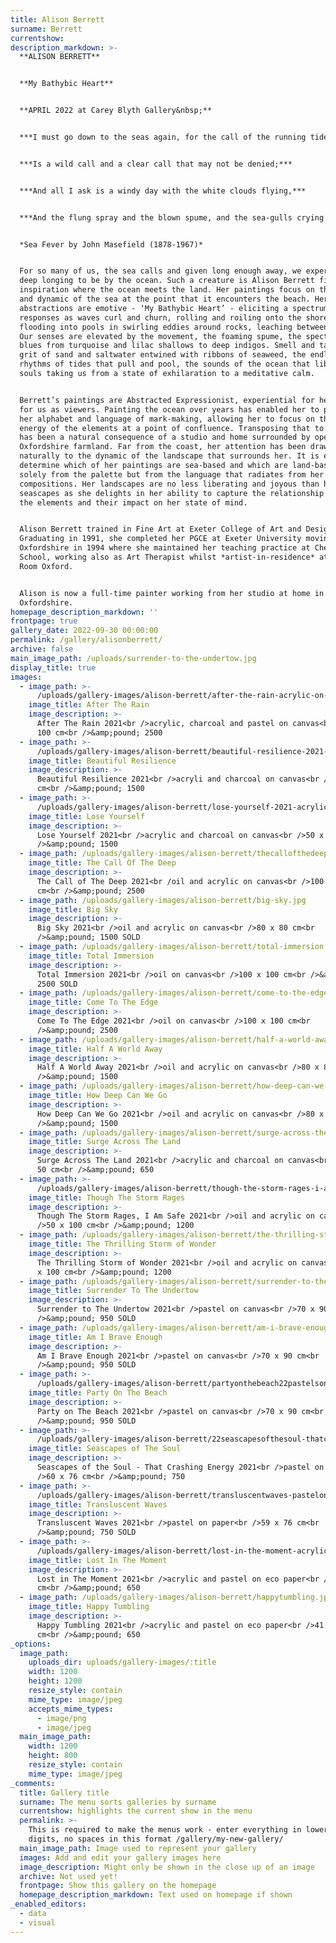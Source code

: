 ```yaml
---
title: Alison Berrett
surname: Berrett
currentshow:
description_markdown: >-
  **ALISON BERRETT**


  **My Bathybic Heart**


  **APRIL 2022 at Carey Blyth Gallery&nbsp;**


  ***I must go down to the seas again, for the call of the running tide***


  ***Is a wild call and a clear call that may not be denied;***


  ***And all I ask is a windy day with the white clouds flying,***


  ***And the flung spray and the blown spume, and the sea-gulls crying.***


  *Sea Fever by John Masefield (1878-1967)*


  For so many of us, the sea calls and given long enough away, we experience a
  deep longing to be by the ocean. Such a creature is Alison Berrett finding
  inspiration where the ocean meets the land. Her paintings focus on the energy
  and dynamic of the sea at the point that it encounters the beach. Her seascape
  abstractions are emotive - ‘My Bathybic Heart’ - eliciting a spectrum of
  responses as waves curl and churn, rolling and roiling onto the shoreline,
  flooding into pools in swirling eddies around rocks, leaching between pebbles.
  Our senses are elevated by the movement, the foaming spume, the spectrum of
  blues from turquoise and lilac shallows to deep indigos. Smell and taste, the
  grit of sand and saltwater entwined with ribbons of seaweed, the endless
  rhythms of tides that pull and pool, the sounds of the ocean that liberate our
  souls taking us from a state of exhilaration to a meditative calm.


  Berrett’s paintings are Abstracted Expressionist, experiential for her, and
  for us as viewers. Painting the ocean over years has enabled her to perfect
  her alphabet and language of mark-making, allowing her to focus on the primal
  energy of the elements at a point of confluence. Transposing that to the land
  has been a natural consequence of a studio and home surrounded by open
  Oxfordshire farmland. Far from the coast, her attention has been drawn
  naturally to the dynamic of the landscape that surrounds her. It is easy to
  determine which of her paintings are sea-based and which are land-based, not
  solely from the palette but from the language that radiates from her
  compositions. Her landscapes are no less liberating and joyous than her
  seascapes as she delights in her ability to capture the relationship between
  the elements and their impact on her state of mind.


  Alison Berrett trained in Fine Art at Exeter College of Art and Design.
  Graduating in 1991, she completed her PGCE at Exeter University moving to
  Oxfordshire in 1994 where she maintained her teaching practice at Cheney
  School, working also as Art Therapist whilst *artist-in-residence* at The Art
  Room Oxford.


  Alison is now a full-time painter working from her studio at home in
  Oxfordshire.
homepage_description_markdown: ''
frontpage: true
gallery_date: 2022-09-30 00:00:00
permalink: /gallery/alisonberrett/
archive: false
main_image_path: /uploads/surrender-to-the-undertow.jpg
display_title: true
images:
  - image_path: >-
      /uploads/gallery-images/alison-berrett/after-the-rain-acrylic-on-canvas-100x100cm.JPG
    image_title: After The Rain
    image_description: >-
      After The Rain 2021<br />acrylic, charcoal and pastel on canvas<br />100 x
      100 cm<br />&amp;pound; 2500
  - image_path: >-
      /uploads/gallery-images/alison-berrett/beautiful-resilience-2021-acrylic-on-canvas-50x100cm-950.jpg
    image_title: Beautiful Resilience
    image_description: >-
      Beautiful Resilience 2021<br />acryli and charcoal on canvas<br />50 x 100
      cm<br />&amp;pound; 1500
  - image_path: >-
      /uploads/gallery-images/alison-berrett/lose-yourself-2021-acrylic-on-canvas-50x100cm-950.jpg
    image_title: Lose Yourself
    image_description: >-
      Lose Yourself 2021<br />acrylic and charcoal on canvas<br />50 x 100 cm<br
      />&amp;pound; 1500
  - image_path: /uploads/gallery-images/alison-berrett/thecallofthedeep.jpg
    image_title: The Call Of The Deep
    image_description: >-
      The Call of The Deep 2021<br /oil and acrylic on canvas<br />100 x 100
      cm<br />&amp;pound; 2500
  - image_path: /uploads/gallery-images/alison-berrett/big-sky.jpg
    image_title: Big Sky
    image_description: >-
      Big Sky 2021<br />oil and acrylic on canvas<br />80 x 80 cm<br
      />&amp;pound; 1500 SOLD
  - image_path: /uploads/gallery-images/alison-berrett/total-immersion.jpg
    image_title: Total Immersion
    image_description: >-
      Total Immersion 2021<br />oil on canvas<br />100 x 100 cm<br />&amp;pound;
      2500 SOLD
  - image_path: /uploads/gallery-images/alison-berrett/come-to-the-edge.jpg
    image_title: Come To The Edge
    image_description: >-
      Come To The Edge 2021<br />oil on canvas<br />100 x 100 cm<br
      />&amp;pound; 2500
  - image_path: /uploads/gallery-images/alison-berrett/half-a-world-away.jpg
    image_title: Half A World Away
    image_description: >-
      Half A World Away 2021<br />oil and acrylic on canvas<br />80 x 80 cm<br
      />&amp;pound; 1500
  - image_path: /uploads/gallery-images/alison-berrett/how-deep-can-we-go.jpg
    image_title: How Deep Can We Go
    image_description: >-
      How Deep Can We Go 2021<br />oil and acrylic on canvas<br />80 x 80 cm<br
      />&amp;pound; 1500
  - image_path: /uploads/gallery-images/alison-berrett/surge-across-the-land.jpg
    image_title: Surge Across The Land
    image_description: >-
      Surge Across The Land 2021<br />acrylic and charcoal on canvas<br />50 x
      50 cm<br />&amp;pound; 650
  - image_path: >-
      /uploads/gallery-images/alison-berrett/though-the-storm-rages-i-am-safe.jpg
    image_title: Though The Storm Rages
    image_description: >-
      Though The Storm Rages, I Am Safe 2021<br />oil and acrylic on canvas<br
      />50 x 100 cm<br />&amp;pound; 1200
  - image_path: /uploads/gallery-images/alison-berrett/the-thrilling-storm-of-wonder.jpg
    image_title: The Thrilling Storm of Wonder
    image_description: >-
      The Thrilling Storm of Wonder 2021<br />oil and acrylic on canvas<br />40
      x 100 cm<br />&amp;pound; 1200
  - image_path: /uploads/gallery-images/alison-berrett/surrender-to-the-undertow.jpg
    image_title: Surrender To The Undertow
    image_description: >-
      Surrender to The Undertow 2021<br />pastel on canvas<br />70 x 90 cm<br
      />&amp;pound; 950 SOLD
  - image_path: /uploads/gallery-images/alison-berrett/am-i-brave-enough.jpg
    image_title: Am I Brave Enough
    image_description: >-
      Am I Brave Enough 2021<br />pastel on canvas<br />70 x 90 cm<br
      />&amp;pound; 950 SOLD
  - image_path: >-
      /uploads/gallery-images/alison-berrett/partyonthebeach22pastelsonpaper54x74cmplusmountunframed.jpg
    image_title: Party On The Beach
    image_description: >-
      Party on The Beach 2021<br />pastel on canvas<br />70 x 90 cm<br
      />&amp;pound; 950 SOLD
  - image_path: >-
      /uploads/gallery-images/alison-berrett/22seascapesofthesoul-thatcrashingenergy22pastelsonpaper58x76cmincludingmountnotincludingframe.jpg
    image_title: Seascapes of The Soul
    image_description: >-
      Seascapes of the Soul - That Crashing Energy 2021<br />pastel on paper<br
      />60 x 76 cm<br />&amp;pound; 750
  - image_path: >-
      /uploads/gallery-images/alison-berrett/transluscentwaves-pastelonpaper60x41cm.jpg
    image_title: Transluscent Waves
    image_description: >-
      Transluscent Waves 2021<br />pastel on paper<br />59 x 76 cm<br
      />&amp;pound; 750 SOLD
  - image_path: >-
      /uploads/gallery-images/alison-berrett/lost-in-the-moment-acrylic-on-eco-paper.jpg
    image_title: Lost In The Moment
    image_description: >-
      Lost in The Moment 2021<br />acrylic and pastel on eco paper<br />41 x 52
      cm<br />&amp;pound; 650
  - image_path: /uploads/gallery-images/alison-berrett/happytumbling.jpg
    image_title: Happy Tumbling
    image_description: >-
      Happy Tumbling 2021<br />acrylic and pastel on eco paper<br />41 x 52
      cm<br />&amp;pound; 650
_options:
  image_path:
    uploads_dir: uploads/gallery-images/:title
    width: 1200
    height: 1200
    resize_style: contain
    mime_type: image/jpeg
    accepts_mime_types:
      - image/png
      - image/jpeg
  main_image_path:
    width: 1200
    height: 800
    resize_style: contain
    mime_type: image/jpeg
_comments:
  title: Gallery title
  surname: The menu sorts galleries by surname
  currentshow: highlights the current show in the menu
  permalink: >-
    This is required to make the menus work - enter everything in lower case, no
    digits, no spaces in this format /gallery/my-new-gallery/
  main_image_path: Image used to represent your gallery
  images: Add and edit your gallery images here
  image_description: Might only be shown in the close up of an image
  archive: Not used yet!
  frontpage: Show this gallery on the homepage
  homepage_description_markdown: Text used on homepage if shown
_enabled_editors:
  - data
  - visual
---
```

